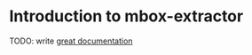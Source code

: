 # Introduction to mbox-extractor

TODO: write [great documentation](http://jacobian.org/writing/what-to-write/)
